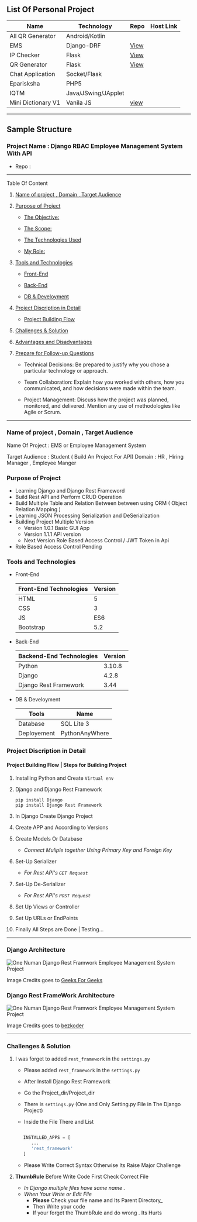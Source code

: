 ## List Of Personal Project

| Name               | Technology          | Repo                              | Host Link |
| ------------------ | ------------------- | --------------------------------- | --------- |
| All QR Generator   | Android/Kotlin      |                                   |           |
| EMS                | Django-DRF          | [View](ems/readme.md)             |           |
| IP Checker         | Flask               | [View](ip_checker/readme.md)      |           |
| QR Generator       | Flask               | [View](qr_generator/readme.md)    |           |
| Chat Application   | Socket/Flask        |                                   |           |
| Eparisksha         | PHP5                |                                   |           |
| IQTM               | Java/JSwing/JApplet |                                   |           |
| Mini Dictionary V1 | Vanila JS           | [view](mini_dictionary/readme.md) |           |

---

## Sample Structure

### Project Name : Django RBAC Employee Management System With API

- Repo :

---

Table Of Content

1. [Name of project , Domain , Target Audience](#t1)
2. [Purpose of Project](#t2)

   - [The Objective:](#t2_1)

   - [The Scope:](#t2_2)

   - [The Technologies Used](#t2_3)

   - [My Role:](#t2_4)

3. [Tools and Technologies](#t3)

   - [Front-End](#t3_1)

   - [Back-End](#t3_2)

   - [DB & Develoyment](#t3_3)

4. [Project Discription in Detail](#t4)

   - [Project Building Flow](#t4_1)

5. [Challenges & Solution](#t6)

6. [Advantages and Disadvantages](#t7)

7. [Prepare for Follow-up Questions](#t8)

   - Technical Decisions: Be prepared to justify why you chose a particular technology or approach.

   - Team Collaboration: Explain how you worked with others, how you communicated, and how decisions were made within the team.

   - Project Management: Discuss how the project was planned, monitored, and delivered. Mention any use of methodologies like Agile or Scrum.

---

### Name of project , Domain , Target Audience

<a name='t1'></a>
Name Of Project : EMS or Employee Management System

Target Audience : Student ( Build An Project For API)
Domain : HR , Hiring Manager , Employee Manger

### Purpose of Project

<a name='t2'></a>

- Learning Django and Django Rest Frameword
- Build Rest API and Perform CRUD Operation
- Build Multiple Table and Relation Between between using ORM ( Object Relation Mapping )
- Learning JSON Processing Serialization and DeSerialization
- Building Project Multiple Version
  - Version 1.0.1 Basic GUI App
  - Version 1.1.1 API version
  - Next Version Role Based Access Control / JWT Token in Api
- Role Based Access Control Pending

### Tools and Technologies

<a name='t3'></a>

- Front-End
  <a name='t3_1'></a>

  | Front-End Technologies | Version |
  | ---------------------- | ------- |
  | HTML                   | 5       |
  | CSS                    | 3       |
  | JS                     | ES6     |
  | Bootstrap              | 5.2     |

- Back-End
  <a name='t3_2'></a>

  | Backend-End Technologies | Version |
  | ------------------------ | ------- |
  | Python                   | 3.10.8  |
  | Django                   | 4.2.8   |
  | Django Rest Framework    | 3.44    |

- DB & Develoyment
  <a name='t3_3'></a>

  | Tools       | Name           |
  | ----------- | -------------- |
  | Database    | SQL Lite 3     |
  | Deployement | PythonAnyWhere |

### Project Discription in Detail

<a name='t4'></a>

#### Project Building Flow | Steps for Building Project

1. Installing Python and Create `Virtual env`

1. Django and Django Rest Framework

   ```
   pip install Django
   pip install Django Rest Framework
   ```

1. In Django Create Django Project

1. Create APP and According to Versions

1. Create Models Or Database

   - _Connect Muliple together Using Primary Key and Foreign Key_

1. Set-Up Serializer

   - _For Rest API's `GET Request`_

1. Set-Up De-Serializer

   - _For Rest API's `POST Request`_

1. Set Up Views or Controller

1. Set Up URLs or EndPoints

1. Finally All Steps are Done | Testing...

---

### Django Architecture

<a name='t4_2_1'></a>

![One Numan  Django Rest Framwork  Employee Management System Project](./assets/django_flow.png)

Image Credits goes to [Geeks For Geeks](https://www.geeksforgeeks.org/django-rest-api-crud-with-drf/)

### Django Rest FrameWork Architecture

<a name='t4_2_2'></a>

![One Numan  Django Rest Framwork  Employee Management System Project](./assets/django_rest_framwork.png)

Image Credits goes to [bezkoder](https://www.bezkoder.com/django-rest-api/)

---

### Challenges & Solution

<a name='t5'></a>

1. I was forget to added `rest_framework` in the `settings.py`

   - Please added `rest_framework` in the `settings.py`

   - After Install Django Rest Framework

   - Go the Project_dir/Project_dir
   - There is `settings.py` (One and Only Setting.py File in The Django Project)
   - Inside the File There and List

   ```python

      INSTALLED_APPS = [
         ...
         'rest_framework'
      ]
   ```

   - Please Write Correct Syntax Otherwise Its Raise Major Challenge

2. **ThumbRule** Before Write Code First Check Correct File
   - _In Django multiple files have same name ._
   - _When Your Write or Edit File_
     - **Please** Check your file name and Its Parent Directory\_
     - Then Write your code
     - If your forget the ThumbRule and do wrong . Its Hurts
